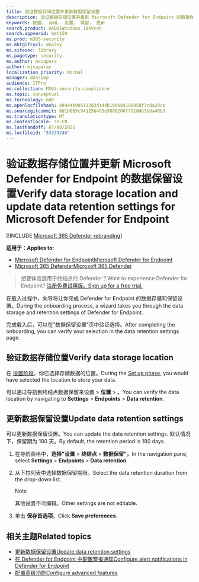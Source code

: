 ```yaml
---
title: 验证数据存储位置并更新数据保留设置
description: 验证数据存储位置并更新 Microsoft Defender for Endpoint 的数据保留设置
keywords: 数据， 存储， 设置， 保留， 更新
search.product: eADQiWindows 10XVcnh
search.appverid: met150
ms.prod: m365-security
ms.mktglfcycl: deploy
ms.sitesec: library
ms.pagetype: security
ms.author: macapara
author: mjcaparas
localization_priority: Normal
manager: dansimp
audience: ITPro
ms.collection: M365-security-compliance
ms.topic: conceptual
ms.technology: mde
ms.openlocfilehash: eb9e4b905112d3d144b10d68418695df3cda29cb
ms.sourcegitcommit: 0d1b065c94125b495e9886200f7918de3bda40b3
ms.translationtype: MT
ms.contentlocale: zh-CN
ms.lasthandoff: 07/08/2021
ms.locfileid: "53339246"
---
```

# <a name="verify-data-storage-location-and-update-data-retention-settings-for-microsoft-defender-for-endpoint"></a><span data-ttu-id="b7055-104">验证数据存储位置并更新 Microsoft Defender for Endpoint 的数据保留设置</span><span class="sxs-lookup"><span data-stu-id="b7055-104">Verify data storage location and update data retention settings for Microsoft Defender for Endpoint</span></span>

[!INCLUDE [Microsoft 365 Defender rebranding](../../includes/microsoft-defender.md)]


<span data-ttu-id="b7055-105">**适用于：**</span><span class="sxs-lookup"><span data-stu-id="b7055-105">**Applies to:**</span></span>
- [<span data-ttu-id="b7055-106">Microsoft Defender for Endpoint</span><span class="sxs-lookup"><span data-stu-id="b7055-106">Microsoft Defender for Endpoint</span></span>](https://go.microsoft.com/fwlink/p/?linkid=2154037)
- [<span data-ttu-id="b7055-107">Microsoft 365 Defender</span><span class="sxs-lookup"><span data-stu-id="b7055-107">Microsoft 365 Defender</span></span>](https://go.microsoft.com/fwlink/?linkid=2118804)


><span data-ttu-id="b7055-108">想要体验适用于终结点的 Defender？</span><span class="sxs-lookup"><span data-stu-id="b7055-108">Want to experience Defender for Endpoint?</span></span> [<span data-ttu-id="b7055-109">注册免费试用版。</span><span class="sxs-lookup"><span data-stu-id="b7055-109">Sign up for a free trial.</span></span>](https://www.microsoft.com/microsoft-365/windows/microsoft-defender-atp?ocid=docs-wdatp-gensettings-abovefoldlink)

<span data-ttu-id="b7055-110">在载入过程中，向导将让你完成 Defender for Endpoint 的数据存储和保留设置。</span><span class="sxs-lookup"><span data-stu-id="b7055-110">During the onboarding process, a wizard takes you through the data storage and retention settings of Defender for Endpoint.</span></span> 

<span data-ttu-id="b7055-111">完成载入后，可以在"数据保留设置"页中验证选择。</span><span class="sxs-lookup"><span data-stu-id="b7055-111">After completing the onboarding, you can verify your selection in the data retention settings page.</span></span>

## <a name="verify-data-storage-location"></a><span data-ttu-id="b7055-112">验证数据存储位置</span><span class="sxs-lookup"><span data-stu-id="b7055-112">Verify data storage location</span></span>
<span data-ttu-id="b7055-113">在 [设置阶段](production-deployment.md)，你已选择存储数据的位置。</span><span class="sxs-lookup"><span data-stu-id="b7055-113">During the [Set up phase](production-deployment.md), you would have selected the location to store your data.</span></span> 

<span data-ttu-id="b7055-114">可以通过导航到终结点数据保留来设置  >  **位置**  >  。</span><span class="sxs-lookup"><span data-stu-id="b7055-114">You can verify the data location by navigating to **Settings** > **Endpoints** > **Data retention**.</span></span>

## <a name="update-data-retention-settings"></a><span data-ttu-id="b7055-115">更新数据保留设置</span><span class="sxs-lookup"><span data-stu-id="b7055-115">Update data retention settings</span></span>

<span data-ttu-id="b7055-116">可以更新数据保留设置。</span><span class="sxs-lookup"><span data-stu-id="b7055-116">You can update the data retention settings.</span></span> <span data-ttu-id="b7055-117">默认情况下，保留期为 180 天。</span><span class="sxs-lookup"><span data-stu-id="b7055-117">By default, the retention period is 180 days.</span></span> 

1. <span data-ttu-id="b7055-118">在导航窗格中，**选择"设置**  >  **终结点**  >  **数据保留"。**</span><span class="sxs-lookup"><span data-stu-id="b7055-118">In the navigation pane, select **Settings** > **Endpoints** > **Data retention**.</span></span>

2. <span data-ttu-id="b7055-119">从下拉列表中选择数据保留期限。</span><span class="sxs-lookup"><span data-stu-id="b7055-119">Select the data retention duration from the drop-down list.</span></span>

    > [!NOTE]
    > <span data-ttu-id="b7055-120">其他设置不可编辑。</span><span class="sxs-lookup"><span data-stu-id="b7055-120">Other settings are not editable.</span></span>

3. <span data-ttu-id="b7055-121">单击 **保存首选项**。</span><span class="sxs-lookup"><span data-stu-id="b7055-121">Click **Save preferences**.</span></span>


## <a name="related-topics"></a><span data-ttu-id="b7055-122">相关主题</span><span class="sxs-lookup"><span data-stu-id="b7055-122">Related topics</span></span>
- [<span data-ttu-id="b7055-123">更新数据保留设置</span><span class="sxs-lookup"><span data-stu-id="b7055-123">Update data retention settings</span></span>](data-retention-settings.md)
- [<span data-ttu-id="b7055-124">在 Defender for Endpoint 中配置警报通知</span><span class="sxs-lookup"><span data-stu-id="b7055-124">Configure alert notifications in Defender for Endpoint</span></span>](configure-email-notifications.md)
- [<span data-ttu-id="b7055-125">配置高级功能</span><span class="sxs-lookup"><span data-stu-id="b7055-125">Configure advanced features</span></span>](advanced-features.md)
